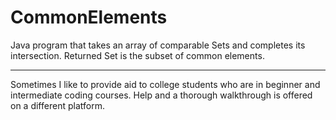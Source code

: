 # CommonElements
Java program that takes an array of comparable Sets and completes its intersection. Returned Set is the subset of common elements.

-------

Sometimes I like to provide aid to college students who are in beginner and intermediate coding courses. Help and a thorough walkthrough is offered on a different platform.
